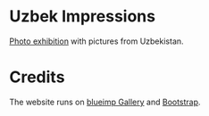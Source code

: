# Uzbek Impressions

[Photo exhibition](http://uzbekimpressions.com) with pictures from Uzbekistan.

# Credits
The website runs on [blueimp Gallery](http://blueimp.github.io/Gallery/) and [Bootstrap](https://github.com/twbs/bootstrap).